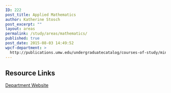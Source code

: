 ```yaml
---
ID: 222
post_title: Applied Mathematics
author: Katherine Stosch
post_excerpt: ""
layout: areas
permalink: /study/areas/mathematics/
published: true
post_date: 2015-08-03 14:49:52
wpcf-department: >
  http://publications.umw.edu/undergraduatecatalog/courses-of-study/minors/apmt/
---
```


<!-- Types Custom Fields: -->

<!-- resource-links -->
<h2>Resource Links</h2>
<!-- department -->
<a href="http://publications.umw.edu/undergraduatecatalog/courses-of-study/minors/apmt/" class="button">Department Website</a>
<!-- End department -->

<!-- End resource-links -->

<!-- End Types Custom Fields -->